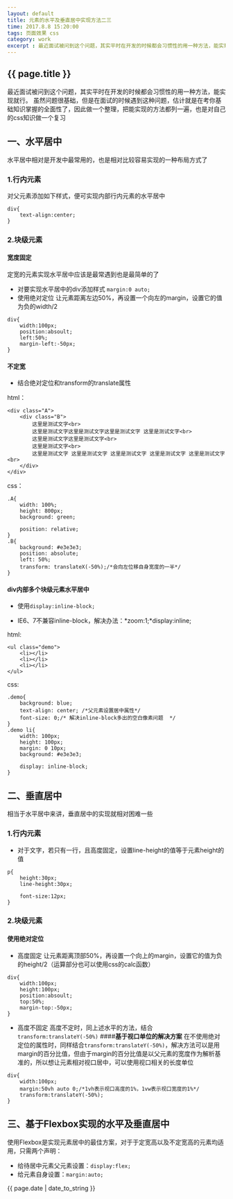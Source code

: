 ```yaml
---
layout: default
title: 元素的水平及垂直居中实现方法二三
time: 2017.8.8 15:20:00
tags: 页面效果 css
category: work
excerpt : 最近面试被问到这个问题，其实平时在开发的时候都会习惯性的用一种方法，能实现就行。虽然问题很基础，但是在面试的时候遇到这种问题，估计就是在考你基础知识掌握的全面性了，因此做一个整理，把能实现的方法都列一遍，也是对自己的css知识做一个复习
---
```


<h2>{{ page.title }}</h2>

最近面试被问到这个问题，其实平时在开发的时候都会习惯性的用一种方法，能实现就行。
虽然问题很基础，但是在面试的时候遇到这种问题，估计就是在考你基础知识掌握的全面性了，因此做一个整理，把能实现的方法都列一遍，也是对自己的css知识做一个复习
## 一、水平居中
水平居中相对是开发中最常用的，也是相对比较容易实现的一种布局方式了
### 1.行内元素
对父元素添加如下样式，便可实现内部行内元素的水平居中
```
div{
    text-align:center;
}
```
### 2.块级元素
#### **宽度固定**
 定宽的元素实现水平居中应该是最常遇到也是最简单的了
 
 + 对要实现水平居中的div添加样式 `margin:0 auto;`
 + 使用绝对定位
让元素距离左边50%，再设置一个向左的margin，设置它的值为负的width/2
```
div{
	width:100px;
	position:absoult;
	left:50%;
	margin-left:-50px;
}
```

#### **不定宽**
 + 结合绝对定位和transform的translate属性

html：
```
<div class="A">
	<div class="B">
		这里是测试文字<br>
		这里是测试文字这里是测试文字这里是测试文字 这里是测试文字<br>
		这里是测试文字这里是测试文字<br>
		这里是测试文字<br>
		这里是测试文字 这里是测试文字 这里是测试文字 这里是测试文字 这里是测试文字<br>
	</div>
</div>
```
css：
```
.A{
	width: 100%;
	height: 800px;
	background: green;

	position: relative;
}
.B{
	background: #e3e3e3;
	position: absolute;
	left: 50%;
	transform: translateX(-50%);/*会向左位移自身宽度的一半*/
}
```
#### **div内部多个块级元素水平居中**
 + 使用`display:inline-block;`
* IE6、7不兼容inline-block，解决办法：*zoom:1;*display:inline;

html:
```
<ul class="demo">
	<li></li>
	<li></li>
	<li></li>
</ul>
```
css:
```
.demo{
	background: blue;
	text-align: center; /*父元素设置居中属性*/
	font-size: 0;/* 解决inline-block多出的空白像素问题  */
}
.demo li{
	width: 100px;
	height: 100px;
	margin: 0 10px;
	background: #e3e3e3;

	display: inline-block;
}
```


## 二、垂直居中
相当于水平居中来讲，垂直居中的实现就相对困难一些
### 1.行内元素
 + 对于文字，若只有一行，且高度固定，设置line-height的值等于元素height的值
```
p{
	height:30px;
	line-height:30px;
	
	font-size:12px;
}
```
### 2.块级元素
#### **使用绝对定位**
+ 高度固定
让元素距离顶部50%，再设置一个向上的margin，设置它的值为负的height/2（运算部分也可以使用css的calc函数）
```
div{
	width:100px;
	height:100px;
	position:absoult;
	top:50%;
	margin-top:-50px;
}
```
+ 高度不固定
高度不定时，同上述水平的方法，结合`transform:translateY(-50%)`
####**基于视口单位的解决方案**
在不使用绝对定位的属性时，同样结合`transform:translateY(-50%)`，解决方法可以是用margin的百分比值，但由于margin的百分比值是以父元素的宽度作为解析基准的，所以想让元素相对视口居中，可以使用视口相关的长度单位
```
div{
	width:100px;
	margin:50vh auto 0;/*1vh表示视口高度的1%，1vw表示视口宽度的1%*/
	transform:translateY(-50%);
}
```
## 三、基于Flexbox实现的水平及垂直居中
使用Flexbox是实现元素居中的最佳方案，对于于定宽高以及不定宽高的元素均适用，只需两个声明：
+ 给待居中元素父元素设置：`display:flex;`
+ 给元素自身设置：`margin:auto;`

<p>{{ page.date | date_to_string }}</p>
